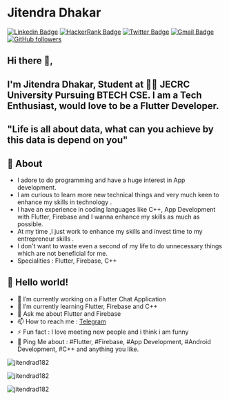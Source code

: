 # Jitendra Dhakar 

[![Linkedin Badge](https://img.shields.io/badge/-Jitendra_Dhakar-blue?style=flat-square&logo=Linkedin&logoColor=white&link=https://www.linkedin.com/in/jitendrad182/)](https://www.linkedin.com/in/jitendrad182/) 
[![HackerRank Badge](https://img.shields.io/badge/-Jitendra_Dhakar-blue?style=flat-square&logo=Hackerrank&logoColor=white&link=https://www.hackerrank.com/jitendrad182)](https://www.hackerrank.com/jitendrad182) 
[![Twitter Badge](https://img.shields.io/badge/-Jitendra_Dhakar-1ca0f1?style=flat-square&labelColor=1ca0f1&logo=twitter&logoColor=white&link=https://twitter.com/jitendrad182)](https://twitter.com/jitendrad182) 
[![Gmail Badge](https://img.shields.io/badge/-jitendradhakar182@gmail.com-c14438?style=flat-square&logo=Gmail&logoColor=white&link=mailto:jitendradhakar182@gmail.com)](mailto:jitendradhakar182@gmail.com)
[![GitHub followers](https://img.shields.io/github/followers/jitendrad182?label=Followers&style=social)](https://github.com/jitendrad182/?tab=follow)




## Hi there 👋, 

## I'm Jitendra Dhakar, Student at 👨‍💻 JECRC University Pursuing BTECH CSE. I am a Tech Enthusiast, would love to be a Flutter Developer.

## "Life is all about data, what can you achieve by this data is depend on you"

## 🧐 About

- I adore to do programming and have a huge interest in App development.
- I am curious to learn more new technical things and very much keen to enhance my skills in technology .
- I have an experience in coding languages like C++, App Development with Flutter, Firebase and I wanna enhance my skills as much as possible.
- At my time ,I just work to enhance my skills and invest time to my entrepreneur skills .
- I don't want to waste even a second of my life to do unnecessary things which are not beneficial for me.
- Specialities : Flutter, Firebase, C++


## 👋 Hello world!

- 🔭 I’m currently working on a Flutter Chat Application 
- 🌱 I’m currently learning  Flutter, Firebase and C++
- 💬 Ask me about  Flutter and Firebase
- 📫 How to reach me :  [Telegram](https://t.me/jitendrad182) 
- ⚡ Fun fact :  I love meeting new people and i think i am funny
- 💬 Ping Me about :  #Flutter, #Firebase, #App Development, #Android Development, #C++ and anything you like.

<p><img align="center" src="https://github-readme-stats.vercel.app/api/top-langs?username=jitendrad182&show_icons=true&locale=en&layout=compact" alt="jitendrad182" /></p>
<p><img align="center" src="https://github-readme-stats.vercel.app/api?username=jitendrad182&show_icons=true&locale=en" alt="jitendrad182" /></p>
<p><img align="center" src="https://github-readme-streak-stats.herokuapp.com/?user=jitendrad182&" alt="jitendrad182" /></p>





<!--
### Hi there 👋

**jitendrad182/jitendrad182** is a ✨ _special_ ✨ repository because its `README.md` (this file) appears on your GitHub profile.

Here are some ideas to get you started:

- 🔭 I’m currently working on ...
- 🌱 I’m currently learning ...
- 👯 I’m looking to collaborate on ...
- 🤔 I’m looking for help with ...
- 💬 Ask me about ...
- 📫 How to reach me: ...
- 😄 Pronouns: ...
- ⚡ Fun fact: ...

<p align="left"> <img src="https://komarev.com/ghpvc/?username=jitendrad182&label=Profile%20views&color=0e75b6&style=flat" alt="jitendrad182" /> </p>



-->
